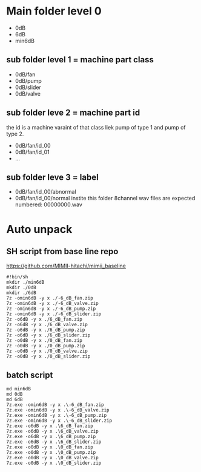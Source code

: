 # Main folder level 0
* 0dB
* 6dB
* min6dB

## sub folder level 1 = machine part class
* 0dB/fan
* 0dB/pump
* 0dB/slider
* 0dB/valve

## sub folder leve 2 = machine part id
the id is a machine varaint of that class liek pump of type 1 and pump of type 2.
* 0dB/fan/id_00
* 0dB/fan/id_01
* ...
## sub folder leve 3 = label
* 0dB/fan/id_00/abnormal
* 0dB/fan/id_00/normal
instite this folder 8channel  wav files are expected numbered: 00000000.wav

# Auto unpack
## SH script from base line repo 
https://github.com/MIMII-hitachi/mimii_baseline

```
#!bin/sh
mkdir ./min6dB
mkdir ./0dB
mkdir ./6dB
7z -omin6dB -y x ./-6_dB_fan.zip
7z -omin6dB -y x ./-6_dB_valve.zip
7z -omin6dB -y x ./-6_dB_pump.zip
7z -omin6dB -y x ./-6_dB_slider.zip
7z -o6dB -y x ./6_dB_fan.zip
7z -o6dB -y x ./6_dB_valve.zip
7z -o6dB -y x ./6_dB_pump.zip
7z -o6dB -y x ./6_dB_slider.zip
7z -o0dB -y x ./0_dB_fan.zip
7z -o0dB -y x ./0_dB_pump.zip
7z -o0dB -y x ./0_dB_valve.zip
7z -o0dB -y x ./0_dB_slider.zip
```
## batch script 
```
md min6dB
md 0dB
md 6dB
7z.exe -omin6dB -y x .\-6_dB_fan.zip
7z.exe -omin6dB -y x .\-6_dB_valve.zip
7z.exe -omin6dB -y x .\-6_dB_pump.zip
7z.exe -omin6dB -y x .\-6_dB_slider.zip
7z.exe -o6dB -y x .\6_dB_fan.zip
7z.exe -o6dB -y x .\6_dB_valve.zip
7z.exe -o6dB -y x .\6_dB_pump.zip
7z.exe -o6dB -y x .\6_dB_slider.zip
7z.exe -o0dB -y x .\0_dB_fan.zip
7z.exe -o0dB -y x .\0_dB_pump.zip
7z.exe -o0dB -y x .\0_dB_valve.zip
7z.exe -o0dB -y x .\0_dB_slider.zip
```